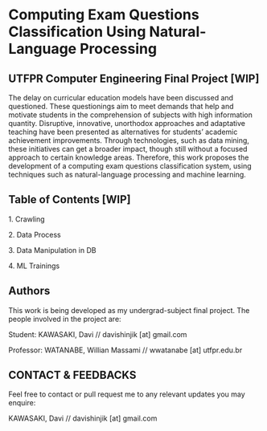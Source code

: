 # Computing Exam Questions Classification Using Natural-Language Processing
## UTFPR Computer Engineering Final Project [WIP]

The delay on curricular education models have been discussed and questioned. These questionings aim to meet demands that help and motivate students in the comprehension of subjects with high information quantity. Disruptive, innovative, unorthodox approaches and adaptative teaching have been presented as alternatives for students’ academic achievement improvements. Through technologies, such as data mining, these initiatives can get a broader impact, though still without a focused approach to certain knowledge areas. Therefore, this work proposes the development of a computing exam questions classification system, using techniques such as natural-language processing and machine learning.

## Table of Contents [WIP]

1\. Crawling

2\. Data Process

3\. Data Manipulation in DB

4\. ML Trainings

## Authors

This work is being developed as my undergrad-subject final project. The people involved in the project are:

Student: KAWASAKI, Davi // davishinjik [at] gmail.com

Professor: WATANABE, Willian Massami // wwatanabe [at] utfpr.edu.br

## CONTACT & FEEDBACKS

Feel free to contact or pull request me to any relevant updates you may enquire:

KAWASAKI, Davi // davishinjik [at] gmail.com
